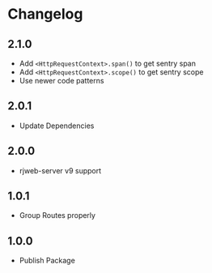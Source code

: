 # Changelog

## 2.1.0

- Add `<HttpRequestContext>.span()` to get sentry span
- Add `<HttpRequestContext>.scope()` to get sentry scope
- Use newer code patterns

## 2.0.1

- Update Dependencies

## 2.0.0

- rjweb-server v9 support

## 1.0.1

- Group Routes properly

## 1.0.0

- Publish Package
